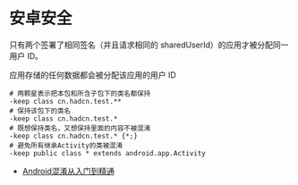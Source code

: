 # 安卓安全
只有两个签署了相同签名（并且请求相同的 sharedUserId）的应用才被分配同一用户 ID。

应用存储的任何数据都会被分配该应用的用户 ID



```
# 两颗星表示把本包和所含子包下的类名都保持
-keep class cn.hadcn.test.**
# 保持该包下的类名
-keep class cn.hadcn.test.*
# 既想保持类名，又想保持里面的内容不被混淆
-keep class cn.hadcn.test.* {*;}
# 避免所有继承Activity的类被混淆
-keep public class * extends android.app.Activity
```



- [Android混淆从入门到精通](https://www.jianshu.com/p/7436a1a32891) 
